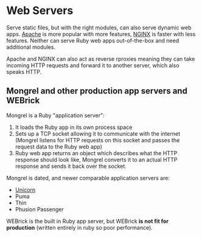 # Web Servers
Serve static files, but with the right modules, can also serve dynamic web apps. [Apache](Web-Technologies/Apache.md) is more popular with more features, [NGINX](Web-Technologies/NGINX.md) is faster with less features. Neither can serve Ruby web apps out-of-the-box and need additional modules.

Apache and NGINX can also act as reverse rproxies meaning they can take incoming HTTP requests and forward it to another server, which also speaks HTTP. 

## Mongrel and other production app servers and WEBrick
Mongrel is a Ruby "application server": 
1. It loads the Ruby app in its own process space 
2. Sets up a TCP socket allowing it to communicate with the internet (Mongrel listens for HTTP requests on this socket and passes the request data to the Ruby web app)
3. Ruby web app returns an object which describes what the HTTP response should look like, Mongrel converts it to an actual HTTP response and sends it back over the socket.

Mongrel is dated, and newer comparable application servers are:
- [Unicorn](Web-Technologies/Unicorn.md)
- Puma
- Thin
- Phusion Passenger

WEBrick is the built in Ruby app server, but WEBrick **is not fit for production** (written entirely in ruby so poor performance).
